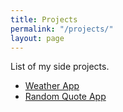 ```yaml
---
title: Projects
permalink: "/projects/"
layout: page
---
```


List of my side projects.

* [Weather App](https://piymis.github.io/p-local-weather/)
* [Random Quote App](https://piymis.github.io/p-random-quotes/)
